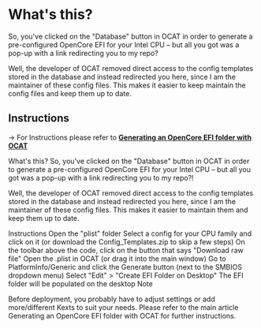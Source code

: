 # What's this?

So, you've clicked on the "Database" button in OCAT in order to generate a pre-configured OpenCore EFI for your Intel CPU – but all you got was a pop-up with a link redirecting you to my repo?

Well, the developer of OCAT removed direct access to the config templates stored in the database and instead redirected you here, since I am the maintainer of these config files. This makes it easier to keep maintain the config files and keep them up to date.

## Instructions
&rarr; For Instructions please refer to [**Generating an OpenCore EFI folder with OCAT**](https://github.com/5T33Z0/OC-Little-Translated/tree/main/F_Desktop_EFIs)



What's this?
So, you've clicked on the "Database" button in OCAT in order to generate a pre-configured OpenCore EFI for your Intel CPU – but all you got was a pop-up with a link redirecting you to my repo?!

Well, the developer of OCAT removed direct access to the config templates stored in the database and instead redirected you here, since I am the maintainer of these config files. This makes it easier to maintain them and keep them up to date.

Instructions
Open the "plist" folder
Select a config for your CPU family and click on it (or download the Config_Templates.zip to skip a few steps)
On the toolbar above the code, click on the button that says "Download raw file"
Open the .plist in OCAT (or drag it into the main window)
Go to PlatformInfo/Generic and click the Generate button (next to the SMBIOS dropdown menu)
Select "Edit" > "Create EFI Folder on Desktop"
The EFI folder will be populated on the desktop
Note

Before deployment, you probably have to adjust settings or add more/different Kexts to suit your needs. Please refer to the main article Generating an OpenCore EFI folder with OCAT for further instructions.
